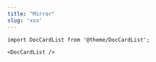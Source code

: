 ```yaml
---
title: "Mirror"
slug: 'xxx'
---
```


```mdx-code-block
import DocCardList from '@theme/DocCardList';

<DocCardList />
```
